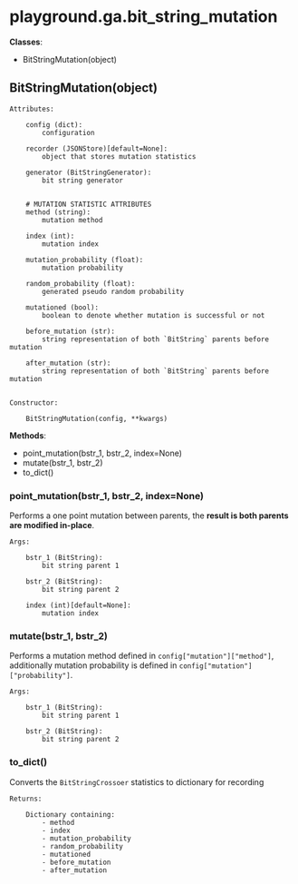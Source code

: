 # playground.ga.bit_string_mutation

**Classes**:
- BitStringMutation(object)


## BitStringMutation(object)

    Attributes:

        config (dict):
            configuration

        recorder (JSONStore)[default=None]:
            object that stores mutation statistics

        generator (BitStringGenerator):
            bit string generator


        # MUTATION STATISTIC ATTRIBUTES
        method (string):
            mutation method

        index (int):
            mutation index

        mutation_probability (float):
            mutation probability

        random_probability (float):
            generated pseudo random probability

        mutationed (bool):
            boolean to denote whether mutation is successful or not

        before_mutation (str):
            string representation of both `BitString` parents before mutation

        after_mutation (str):
            string representation of both `BitString` parents before mutation


    Constructor:

        BitStringMutation(config, **kwargs)



**Methods**:
- point_mutation(bstr_1, bstr_2, index=None)
- mutate(bstr_1, bstr_2)
- to_dict()



### point_mutation(bstr_1, bstr_2, index=None)
Performs a one point mutation between parents, the **result is both parents
are modified in-place**.

    Args:

        bstr_1 (BitString):
            bit string parent 1

        bstr_2 (BitString):
            bit string parent 2

        index (int)[default=None]:
            mutation index


### mutate(bstr_1, bstr_2)
Performs a mutation method defined in `config["mutation"]["method"]`,
additionally mutation probability is defined in
`config["mutation"]["probability"]`.

    Args:

        bstr_1 (BitString):
            bit string parent 1

        bstr_2 (BitString):
            bit string parent 2



### to_dict()
Converts the `BitStringCrossoer` statistics to dictionary for recording

    Returns:

        Dictionary containing:
            - method
            - index
            - mutation_probability
            - random_probability
            - mutationed
            - before_mutation
            - after_mutation
